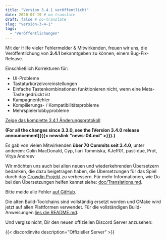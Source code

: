 ```yaml
---
title: "Version 3.4.1 veröffentlicht"
date: 2020-07-19 # no-translate
draft: false # no-translate
slug: "version-3-4-1"
tags:
  - "Veröffentlichungen"
---
```


Mit der Hilfe vieler Fehlermelder & Mitwirkenden, freuen wir uns, die Veröffentlichung von **3.4.1** bekanntgeben zu können, einem Bug-Fix-Release.

Einschließlich Korrekturen für:
- UI-Probleme
- Tastaturkürzelvoreinstellungen
- Einfache Tastenkombinationen funktionieren nicht, wenn eine Meta-Taste gedrückt ist
- Kampagnenfehler
- Kompilierungs- / Kompatibilitätsprobleme
- Mehrspielerlobbyprobleme

[Zeige das komplette 3.4.1 Änderungsprotokoll](https://github.com/Warzone2100/warzone2100/raw/3.4.1/ChangeLog)

**(For all the changes since 3.3.0, see the [Version 3.4.0 release announcement]({{< newslink "news-04.md" >}}).)**

Es gab von vielen Mitwirkenden **über 70 Commits seit 3.4.0**, unter anderem: Colin MacDonald, Cyp, Ilari Tommiska, KJeff01, past-due, Prot, Vitya Andreev

Wir möchten uns auch bei allen neuen und wiederkehrenden Übersetzern bedanken, die dazu beigetragen haben, die Übersetzungen für das Spiel durch das [Crowdin Projekt](https://crowdin.com/project/warzone2100) zu verbessern. Für mehr Informationen, wie Du bei den Übersetzungen helfen kannst siehe: [doc/Translations.md](https://github.com/Warzone2100/warzone2100/blob/master/doc/Translations.md#how-do-i-help-translate).

Bitte melde alle Fehler [auf GitHub](https://github.com/Warzone2100/warzone2100/issues).

Die alten Build-Toolchains sind vollständig ersetzt worden und CMake wird jetzt auf allen Plattformen verwendet. Für die vollständigen Build-Anweisungen [lies die README.md](https://github.com/Warzone2100/warzone2100/blob/3.4.1/README.md#how-to-build).

Und vergiss nicht, Dir den neuen offiziellen Discord Server anzusehen:

{{< discordinvite description="Offizieller Server" >}}
